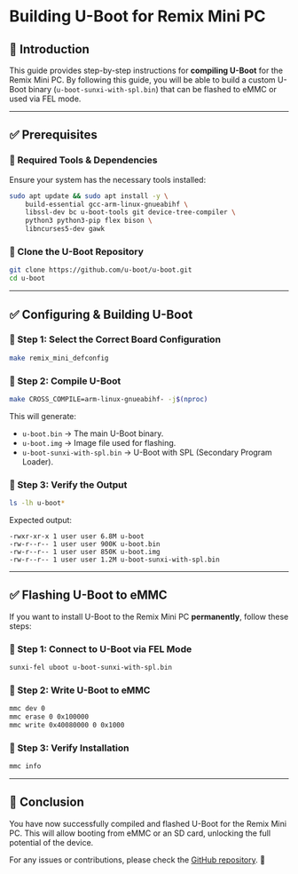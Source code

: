 # Building U-Boot for Remix Mini PC

## 📌 Introduction
This guide provides step-by-step instructions for **compiling U-Boot** for the Remix Mini PC. By following this guide, you will be able to build a custom U-Boot binary (`u-boot-sunxi-with-spl.bin`) that can be flashed to eMMC or used via FEL mode.

---

## **✅ Prerequisites**
### **🔹 Required Tools & Dependencies**
Ensure your system has the necessary tools installed:
```sh
sudo apt update && sudo apt install -y \
    build-essential gcc-arm-linux-gnueabihf \
    libssl-dev bc u-boot-tools git device-tree-compiler \
    python3 python3-pip flex bison \
    libncurses5-dev gawk
```

### **🔹 Clone the U-Boot Repository**
```sh
git clone https://github.com/u-boot/u-boot.git
cd u-boot
```

---

## **✅ Configuring & Building U-Boot**
### **🔹 Step 1: Select the Correct Board Configuration**
```sh
make remix_mini_defconfig
```

### **🔹 Step 2: Compile U-Boot**
```sh
make CROSS_COMPILE=arm-linux-gnueabihf- -j$(nproc)
```
This will generate:
- `u-boot.bin` → The main U-Boot binary.
- `u-boot.img` → Image file used for flashing.
- `u-boot-sunxi-with-spl.bin` → U-Boot with SPL (Secondary Program Loader).


### **🔹 Step 3: Verify the Output**
```sh
ls -lh u-boot*
```
Expected output:
```
-rwxr-xr-x 1 user user 6.8M u-boot
-rw-r--r-- 1 user user 900K u-boot.bin
-rw-r--r-- 1 user user 850K u-boot.img
-rw-r--r-- 1 user user 1.2M u-boot-sunxi-with-spl.bin
```

---

## **✅ Flashing U-Boot to eMMC**
If you want to install U-Boot to the Remix Mini PC **permanently**, follow these steps:

### **🔹 Step 1: Connect to U-Boot via FEL Mode**
```sh
sunxi-fel uboot u-boot-sunxi-with-spl.bin
```

### **🔹 Step 2: Write U-Boot to eMMC**
```sh
mmc dev 0
mmc erase 0 0x100000
mmc write 0x40080000 0 0x1000
```

### **🔹 Step 3: Verify Installation**
```sh
mmc info
```

---

## **📜 Conclusion**
You have now successfully compiled and flashed U-Boot for the Remix Mini PC. This will allow booting from eMMC or an SD card, unlocking the full potential of the device.

For any issues or contributions, please check the [GitHub repository](https://github.com/YOUR-USERNAME/u-boot-emmc-format). 🚀

